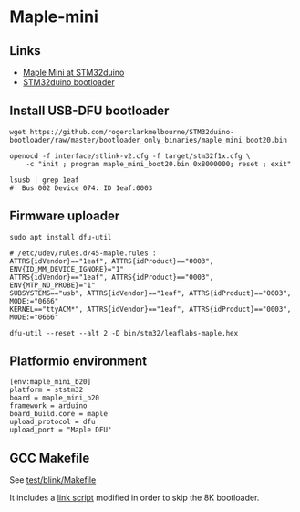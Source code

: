 
# Maple-mini

## Links

- [Maple Mini at STM32duino](http://wiki.stm32duino.com/index.php?title=Maple_Mini)
- [STM32duino bootloader](https://github.com/rogerclarkmelbourne/STM32duino-bootloader)

## Install USB-DFU bootloader

    wget https://github.com/rogerclarkmelbourne/STM32duino-bootloader/raw/master/bootloader_only_binaries/maple_mini_boot20.bin

    openocd -f interface/stlink-v2.cfg -f target/stm32f1x.cfg \
        -c "init ; program maple_mini_boot20.bin 0x8000000; reset ; exit"

    lsusb | grep 1eaf
    #  Bus 002 Device 074: ID 1eaf:0003  

## Firmware uploader

    sudo apt install dfu-util

    # /etc/udev/rules.d/45-maple.rules : 
    ATTRS{idVendor}=="1eaf", ATTRS{idProduct}=="0003", ENV{ID_MM_DEVICE_IGNORE}="1"
    ATTRS{idVendor}=="1eaf", ATTRS{idProduct}=="0003", ENV{MTP_NO_PROBE}="1"
    SUBSYSTEMS=="usb", ATTRS{idVendor}=="1eaf", ATTRS{idProduct}=="0003", MODE:="0666"
    KERNEL=="ttyACM*", ATTRS{idVendor}=="1eaf", ATTRS{idProduct}=="0003", MODE:="0666"

    dfu-util --reset --alt 2 -D bin/stm32/leaflabs-maple.hex

## Platformio environment

    [env:maple_mini_b20]
    platform = ststm32
    board = maple_mini_b20
    framework = arduino
    board_build.core = maple
    upload_protocol = dfu
    upload_port = "Maple DFU"

## GCC Makefile

See [test/blink/Makefile](test/blink/Makefile)

It includes a [link script](test/blink/ld/stm32f103c8t6-dfu.ld) modified in order to skip the 8K bootloader.


